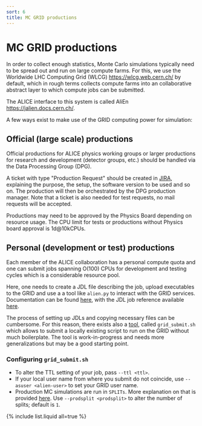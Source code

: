```yaml
---
sort: 6
title: MC GRID productions
---
```


# MC GRID productions

In order to collect enough statistics, Monte Carlo simulations typically need to be spread out and run on large compute farms.
For this, we use the Worldwide LHC Computing Grid (WLCG) <https://wlcg.web.cern.ch/> by default, which in rough terms collects compute farms into an collaborative abstract layer to which compute jobs can be submitted.

The ALICE interface to this system is called AliEn <https://jalien.docs.cern.ch/>.


A few ways exist to make use of the GRID computing power for simulation:

## Official (large scale) productions

Official productions for ALICE physics working groups or larger productions for research and development
(detector groups, etc.) should be handled via the Data Processing Group (DPG).

A ticket with type "Production Request" should be created in [JIRA](https://alice.its.cern.ch/jira/projects/O2), explaining the purpose, the setup, the software version to be used and so on. The production will then be orchestrated by the DPG production manager.
Note that a ticket is also needed for test requests, no mail requests will be accepted.

Productions may need to be approved by the Physics Board depending on resource usage.
The CPU limit for tests or productions without Physics board approval is 1d@10kCPUs.

## Personal (development or test) productions

Each member of the ALICE collaboration has a personal compute quota and one can submit jobs spanning
O(100) CPUs for development and testing cycles which is a considerable resource pool.

Here, one needs to create a JDL file describing the job, upload executables to the GRID and use a a tool like `alien.py` to interact
with the GRID services. Documentation can be found [here](https://jalien.docs.cern.ch/), with the JDL job reference available [here](https://alien.web.cern.ch/content/documentation/howto/user/jobs).

The process of setting up JDLs and copying necessary files can be cumbersome.
For this reason, there exists also a [tool](https://github.com/AliceO2Group/O2DPG/blob/master/GRID/utils/grid_submit.sh), called `grid_submit.sh`
which allows to submit a locally existing script to run on the GRID without much boilerplate. The tool is work-in-progress and needs more generalizations but may be a good starting point.

### Configuring `grid_submit.sh`

* To alter the TTL setting of your job, pass `--ttl <ttl>`.
* If your local user name from where you submit do not coincide, use `--asuser <alien-user>` to set your GRID user name.
* Production MC simulations are run in `SPLITs`. More explanation on that is provided [here](../o2dpgworkflow/anchored.md). Use `--prodsplit <prodsplit>` to alter the number of splits; default is `1`.

{% include list.liquid all=true %}

